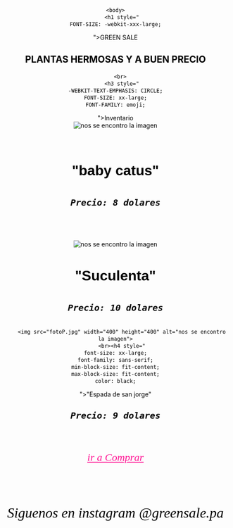 
<html style="

    background-color: rgb(18 230 210 / 36%);
    COLOR: rgb(0 0 0);
    FONT-FAMILY: 'Google Sans';
    TEXT-ALIGN: center;

"><head>
        <title style="
"></title>
    </head>

    <body>
        <h1 style="
    FONT-SIZE: -webkit-xxx-large;
">GREEN SALE</h1>
        <h2 style="
">PLANTAS HERMOSAS Y A BUEN PRECIO</h2>
        
        <br> 
        <h3 style="
    -WEBKIT-TEXT-EMPHASIS: CIRCLE;
    FONT-SIZE: xx-large;
    FONT-FAMILY: emoji;
">Inventario</h3>
        <br> 
        <img src="fotoK.jpg" width="400" height="300" alt="nos se encontro la imagen" style="
">


<br><h4 style="
    font-size: xx-large;
    font-family: sans-serif;
    min-block-size: fit-content;
    max-block-size: fit-content;
    color: black;
">"baby catus"</h4>

        
<h5 style="
    font-size: x-large;
    font-family: monospace;
    max-block-size: fit-content;
    color:black;
"> Precio: 8 dolares </h5>
<br>
<h5></h5>
        <img src="fotoS.jpg" width="400" height="400" alt="nos se encontro la imagen">
        <br><h4 style="
    font-size: xx-large;
    font-family: sans-serif;
    min-block-size: fit-content;
    max-block-size: fit-content;
    color: black;
">"Suculenta"</h4>

        
<h5 style="
    font-size: x-large;
    font-family: monospace;
    max-block-size: fit-content;
    color:black;
"> Precio: 10 dolares </h5>

        <img src="fotoP.jpg" width="400" height="400" alt="nos se encontro la imagen">
        <br><h4 style="
    font-size: xx-large;
    font-family: sans-serif;
    min-block-size: fit-content;
    max-block-size: fit-content;
    color: black;
">"Espada de san jorge"</h4>

        
<h5 style="
    font-size: x-large;
    font-family: monospace;
    max-block-size: fit-content;
    color:black;
"> Precio: 9 dolares </h5>
<br>

<h6><a href="Comprar.HTML" target="_self" style="
    font-size: x-large;
    font-family: fantasy;
    color: deeppink;
    text-decoration: underline;
    font-style: italic;
">ir a Comprar</a></h6>
<br>
<h6 style="
    font-size: xx-large;
    font-family: fantasy ;
    color: black;
    ">Siguenos en instagram @greensale.pa  </h6>
